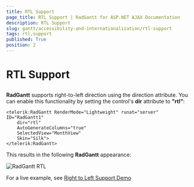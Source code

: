```yaml
---
title: RTL Support
page_title: RTL Support | RadGantt for ASP.NET AJAX Documentation
description: RTL Support
slug: gantt/accessibility-and-internationalization/rtl-support
tags: rtl,support
published: True
position: 2
---
```


# RTL Support

## 

**RadGantt** supports right-to-left direction using the direction attribute. You can enable this functionality by setting the control's **dir** attribute to **"rtl"**:

````ASP.NET
<telerik:RadGantt RenderMode="Lightweight" runat="server" ID="RadGantt1"
    dir="rtl"
    AutoGenerateColumns="true"
    SelectedView="MonthView"
    Skin="Silk">
</telerik:RadGantt>
````

This results in the following **RadGantt** appearance:

![RadGantt RTL](images/gantt-rtl.png)

For a live example, see [Right to Left Support Demo](https://demos.telerik.com/aspnet-ajax/gantt/examples/accessibility-and-internationalization/right-to-left-support/defaultcs.aspx?isNew=true)
